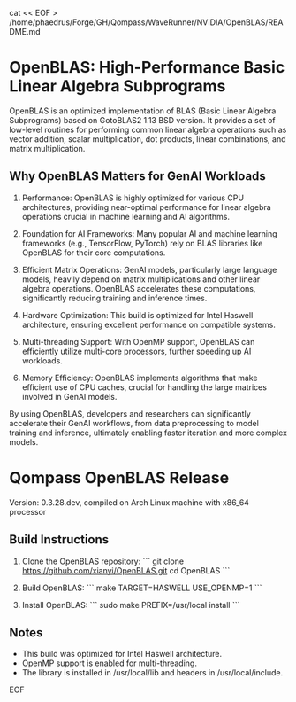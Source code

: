 cat << EOF > /home/phaedrus/Forge/GH/Qompass/WaveRunner/NVIDIA/OpenBLAS/README.md

# OpenBLAS: High-Performance Basic Linear Algebra Subprograms

OpenBLAS is an optimized implementation of BLAS (Basic Linear Algebra Subprograms) based on GotoBLAS2 1.13 BSD version. It provides a set of low-level routines for performing common linear algebra operations such as vector addition, scalar multiplication, dot products, linear combinations, and matrix multiplication.

## Why OpenBLAS Matters for GenAI Workloads

1. Performance: OpenBLAS is highly optimized for various CPU architectures, providing near-optimal performance for linear algebra operations crucial in machine learning and AI algorithms.

2. Foundation for AI Frameworks: Many popular AI and machine learning frameworks (e.g., TensorFlow, PyTorch) rely on BLAS libraries like OpenBLAS for their core computations.

3. Efficient Matrix Operations: GenAI models, particularly large language models, heavily depend on matrix multiplications and other linear algebra operations. OpenBLAS accelerates these computations, significantly reducing training and inference times.

4. Hardware Optimization: This build is optimized for Intel Haswell architecture, ensuring excellent performance on compatible systems.

5. Multi-threading Support: With OpenMP support, OpenBLAS can efficiently utilize multi-core processors, further speeding up AI workloads.

6. Memory Efficiency: OpenBLAS implements algorithms that make efficient use of CPU caches, crucial for handling the large matrices involved in GenAI models.

By using OpenBLAS, developers and researchers can significantly accelerate their GenAI workflows, from data preprocessing to model training and inference, ultimately enabling faster iteration and more complex models.


# Qompass OpenBLAS Release

Version: 0.3.28.dev, compiled on Arch Linux machine with x86_64 processor

## Build Instructions

1. Clone the OpenBLAS repository:
   \`\`\`
   git clone https://github.com/xianyi/OpenBLAS.git
   cd OpenBLAS
   \`\`\`

2. Build OpenBLAS:
   \`\`\`
   make TARGET=HASWELL USE_OPENMP=1
   \`\`\`

3. Install OpenBLAS:
   \`\`\`
   sudo make PREFIX=/usr/local install
   \`\`\`

## Notes

- This build was optimized for Intel Haswell architecture.
- OpenMP support is enabled for multi-threading.
- The library is installed in /usr/local/lib and headers in /usr/local/include.

EOF

